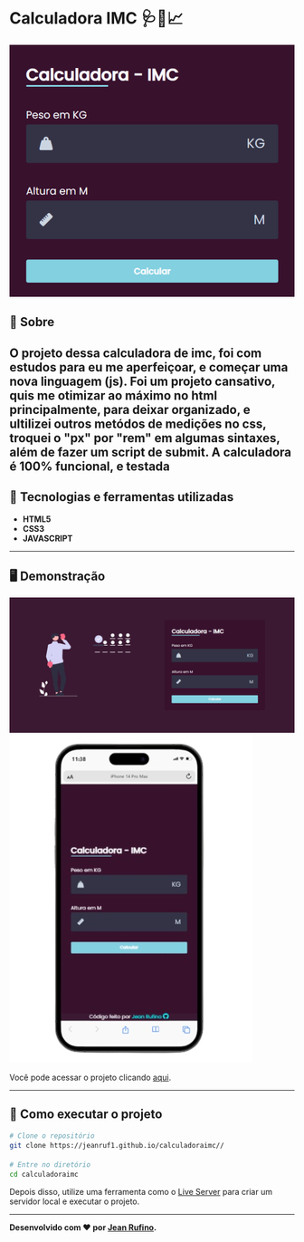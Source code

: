 # Calculadora IMC 🩺📱📈
<p align="center">
<img src="./assets/images/imc.png" alt="imc" title="imc">
</p>

## 📖 Sobre   
O projeto dessa calculadora de imc, foi com estudos para eu me aperfeiçoar, e começar uma nova linguagem (js). Foi um projeto cansativo, quis me otimizar ao máximo no html principalmente, para deixar organizado, e ultilizei outros metódos de medições no css, troquei o "px" por "rem" em algumas sintaxes, além de fazer um script de submit. A calculadora é 100% funcional, e testada
---

## 🚀 Tecnologias e ferramentas utilizadas
 - **HTML5**
 - **CSS3**
 - **JAVASCRIPT**

---

## 🖥️ Demonstração

<img src="./assets/images/desktop.png" alt="imc" title="imc">
<img src="./assets/images/mobile.png" alt="imc" title="imc">

Você pode acessar o projeto clicando [aqui](https://jeanruf1.github.io/clipboard-landing-page-master/).

---

## 🔧 Como executar o projeto

```bash
# Clone o repositório
git clone https://jeanruf1.github.io/calculadoraimc//

# Entre no diretório
cd calculadoraimc
```
Depois disso, utilize uma ferramenta como o [Live Server](https://marketplace.visualstudio.com/items?itemName=ritwickdey.LiveServer) para criar um servidor local e executar o projeto.

----

**Desenvolvido com ❤️ por [Jean Rufino](https://github.com/jeanruf1/).**
